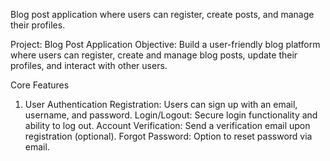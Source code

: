 Blog post application where users can register, create posts, and manage their profiles.

Project: Blog Post Application
Objective:
Build a user-friendly blog platform where users can register, create and manage blog posts, update their profiles, and interact with other users.

Core Features
1. User Authentication
Registration: Users can sign up with an email, username, and password.
Login/Logout: Secure login functionality and ability to log out.
Account Verification: Send a verification email upon registration (optional).
Forgot Password: Option to reset password via email.
